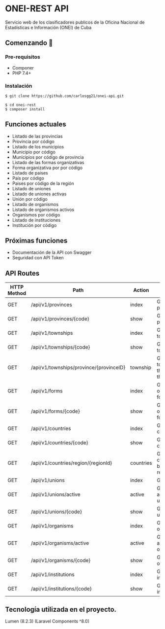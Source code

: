 # ONEI-REST API
Servicio web de los clasificadores publicos  de la Oficina Nacional de Estadísticas e Información (ONEI) de Cuba  

## Comenzando 🚀


### Pre-requisitos 

- Componer
- PHP 7.4+

### Instalación

```bash
$ git clone https://github.com/carlosgg21/onei-api.git
```
```
$ cd onei-rest
$ composer install
```


## Funciones actuales 

- Listado de las provincias
- Provincia por código			
- Listado de los municipios
- Municipio por código
- Municipios por código de provincia			
- Listado de las formas organizativas
- Forma organizativa por por código
- Listado de paises
- País por código
- Paises por código de la región
- Listado de uniones 
- Listado de uniones activas
- Unión por código
- Listado de organismos
- Listado de organismos activos
- Organismos por código
- Listado de instituciones 
- Institución por código

## Próximas funciones

- Documentación de la API con Swagger
- Seguridad con API Token

## API Routes
| HTTP Method	| Path | Action  | Desciption  |
| ----- | ----- | ----- |------------- |
| GET      | /api/v1/provinces | index |  Get all provinces
| GET      | /api/v1/provinces/{code}| show |  Get specific province
| GET      | /api/v1/townships | index |  Get all townships
| GET      | /api/v1/townships/{code}| show |  Get specific townships
| GET      | /api/v1/townships/province/{provinceID}| township | Get All the townships that belong to the province 
| GET      | /api/v1/forms | index |  Get all organizational forms 
| GET      | /api/v1/forms/{code}| show |  Get specific organizational form
| GET      | /api/v1/countries | index |  Get all countries
| GET      | /api/v1/countries/{code}| show |  Get specific country
| GET      | /api/v1/countries/region/{regionId}| countries | Get All the countries that belong to the region 
| GET      | /api/v1/unions | index |  Get all unions
| GET      | /api/v1/unions/active| active |  Get all the active uniones
| GET      | /api/v1/unions/{code}| show |  Get specific union
| GET      | /api/v1/organisms | index |  Get all organisms
| GET      | /api/v1/organisms/active| active |  Get all the active organisms
| GET      | /api/v1/organisms/{code}| show |  Get specific organism
| GET      | /api/v1/institutions | index |  Get all institutions
| GET      | /api/v1/institutions/{code}| show |  Get specific institution

## Tecnología utilizada en el proyecto. 
 Lumen (8.2.3) (Laravel Components ^8.0)
